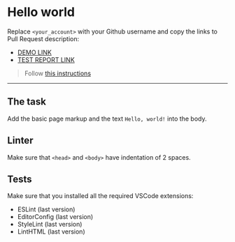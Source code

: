 # Hello world

Replace `<your_account>` with your Github username and copy the links to Pull Request description:
- [DEMO LINK](https://AnastasiiaHombalevska.github.io/layout_hello-world/)
- [TEST REPORT LINK](https://AnastasiiaHombalevska.github.io/layout_hello-world/report/html_report/)

> Follow [this instructions](https://mate-academy.github.io/layout_task-guideline/#how-to-solve-the-layout-tasks-on-github)
___

## The task

Add the basic page markup and the text `Hello, world!` into the body.

## Linter

Make sure that `<head>` and `<body>` have indentation of 2 spaces.

## Tests

Make sure that you installed all the required VSCode extensions:

- ESLint (last version)
- EditorConfig (last version)
- StyleLint (last version)
- LintHTML (last version)
